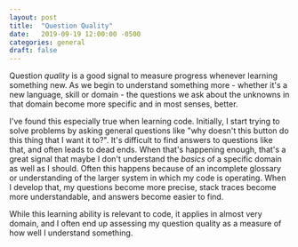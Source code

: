 ```yaml
---
layout: post
title:  "Question Quality"
date:   2019-09-19 12:00:00 -0500
categories: general
draft: false
---
```


Question _quality_ is a good signal to measure progress whenever learning something new. As we begin to understand something more - whether it's a new language, skill or domain - the questions we ask about the unknowns in that domain become more specific and in most senses, better. 

I've found this especially true when learning code. Initially, I start trying to solve problems by asking general questions like "why doesn't this button do this thing that I want it to?". It's difficult to find answers to questions like that, and often leads to dead ends. When that's happening enough, that's a great signal that maybe I don't understand the _basics_ of a specific domain as well as I should. Often this happens because of an incomplete glossary or understanding of the larger system in which my code is operating. When I develop that, my questions become more precise, stack traces become more understandable, and answers become easier to find.

While this learning ability is relevant to code, it applies in almost very domain, and I often end up assessing my question quality as a measure of how well I understand something. 